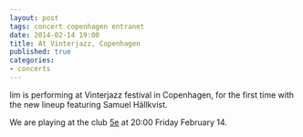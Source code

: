 ```yaml
---
layout: post
tags: concert copenhagen entranet
date: 2014-02-14 19:00
title: At Vinterjazz, Copenhagen
published: true
categories:
- concerts
---
```


lim is performing at Vinterjazz festival in Copenhagen, for the first time with the new lineup featuring Samuel Hällkvist.

We are playing at the club [5e](http://jazz.dk/cphjazz/spillesteder/7379/) at 20:00 Friday February 14.
